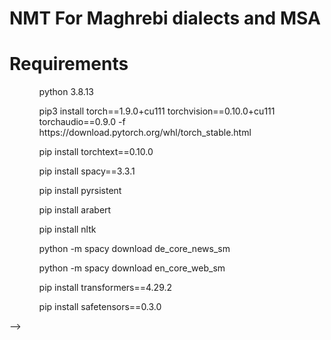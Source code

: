 # NMT For Maghrebi dialects and MSA
<h1> Requirements </h1>
<!-->
<ol>
<ul> python 3.8.13 <br/></ul>
<ul>pip3 install torch==1.9.0+cu111 torchvision==0.10.0+cu111 torchaudio==0.9.0 -f https://download.pytorch.org/whl/torch_stable.html <br/></ul>
<ul>pip install torchtext==0.10.0 <br/></ul>
<ul>pip install spacy==3.3.1 <br/></ul>
<ul>pip install pyrsistent <br/></ul>
<ul>pip install arabert <br/></ul>
<ul>pip install nltk <br/></ul>
<ul>python -m spacy download de_core_news_sm <br/></ul>
<ul>python -m spacy download en_core_web_sm <br/>
</ul>
<ul>pip install transformers==4.29.2</ul>
<ul>pip install safetensors==0.3.0</ul>
</ol>
-->